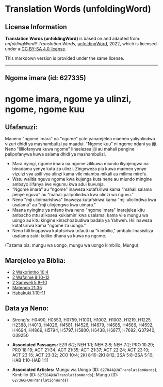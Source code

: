 # Translation Words (unfoldingWord)

## License Information

**Translation Words (unfoldingWord)** is based on and adapted from: _unfoldingWord® Translation Words_, [unfoldingWord](https://unfoldingword.org/utw), 2022, which is licensed under a [CC BY-SA 4.0 license](https://creativecommons.org/licenses/by-sa/4.0/legalcode.en).

This markdown version is provided under the same license.



--------------------------------

## Ngome imara (id: 627335)

ngome imara, ngome ya ulinzi, ngome, ngome kuu
==============================================

Ufafanuzi:
----------

Maneno "ngome imara" na "ngome" yote yanarejelea maeneo yaliyolindwa vizuri dhidi ya mashambulizi ya maadui. "Ngome kuu" ni ngome ndani ya jiji. Neno "lililofanywa kuwa ngome" linaelezea jiji au mahali pengine palipofanywa kuwa salama dhidi ya mashambulizi.

* Mara nyingi, ngome imara na ngome zilikuwa miundo iliyojengwa na binadamu yenye kuta za ulinzi. Zingeweza pia kuwa maeneo yenye vizuizi vya asili vya ulinzi kama vile miamba mikali au milima mirefu.
* Watu walitia nguvu ngome kwa kujenga kuta nene au miundo mingine ambayo ilifanya iwe vigumu kwa adui kuvunja.
* “Ngome imara” au “ngome” inaweza kutafsiriwa kama “mahali salama penye nguvu” au “mahali palipolindwa kwa ulinzi wa nguvu.”
* Neno "mji ulioimarishwa" linaweza kutafsiriwa kama "mji uliolindwa kwa usalama" au "mji uliojengwa kwa uimara."
* Maana nyingine ya mfano kwa neno "ngome imara" inarejelea kitu ambacho mtu alikosea kukiamini kwa usalama, kama vile mungu wa uongo au kitu kingine kinachoabudiwa badala ya Yahweh. Hii inaweza kutafsiriwa kama "ngome za uongo."
* Neno hili linapaswa kutafsiriwa tofauti na "kimbilio," ambalo linasisitiza usalama zaidi kuliko dhana ya kuwa na ngome.

(Tazama pia: mungu wa uongo, mungu wa uongo kimbilio, Mungu)

Marejeleo ya Biblia:
--------------------

* [2 Wakorintho 10:4](https://ref.ly/2Cor10:4)
* [2 Wafalme 8:10–12](https://ref.ly/2Kgs8:10-2Kgs8:12)
* [2 Samweli 5:8–10](https://ref.ly/2Sam5:8-2Sam5:10)
* [Matendo 21:35](https://ref.ly/Acts21:35)
* [Habakuki 1:10–11](https://ref.ly/Hab1:10-Hab1:11)

Data ya Neno:
-------------

* Strong's: H0490, H0553, H0759, H1001, H1002, H1003, H1219, H1225, H2388, H4013, H4026, H4581, H4526, H4679, H4685, H4686, H4692, H4694, H4869, H5794, H5797, H5800, H6438, H6877, H7682, G37940, G39250

* **Associated Passages:** EZR 6:2; NEH 1:1; NEH 2:8; NEH 7:2; PRO 10:29; PRO 18:19; ACT 21:34; ACT 21:35; ACT 21:37; ACT 22:24; ACT 23:10; ACT 23:16; ACT 23:32; 2CO 10:4; 2KI 8:10–2KI 8:12; 2SA 5:8–2SA 5:10; HAB 1:10–HAB 1:11
* **Associated Articles:** Mungu wa Uongo (ID: `627044@UWTranslationWords`); Kimbilio (ID: `627284@UWTranslationWords`); Mungu (ID: `627366@UWTranslationWords`)

